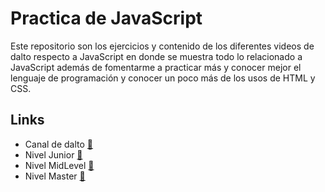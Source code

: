 # Practica de JavaScript

Este repositorio son los ejercicios y contenido de los diferentes videos de dalto respecto a JavaScript
en donde se muestra todo lo relacionado a JavaScript además de fomentarme a practicar más y conocer mejor el
lenguaje de programación y conocer un poco más de los usos de HTML y CSS.

## Links

- Canal de dalto [🔴](https://www.youtube.com/c/soydalto)
- Nivel Junior [🔴](https://www.youtube.com/watch?v=z95mZVUcJ-E)
- Nivel MidLevel [🔴](https://www.youtube.com/watch?v=xOinGb2MZSk)
- Nivel Master [🔴](https://www.youtube.com/watch?v=EbMi1Qj4rVE)
